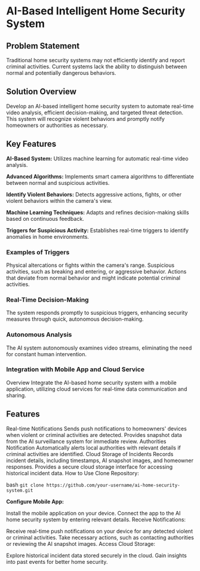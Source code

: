# AI-Based Intelligent Home Security System
## Problem Statement
Traditional home security systems may not efficiently identify and report criminal activities. Current systems lack the ability to distinguish between normal and potentially dangerous behaviors.

## Solution Overview
Develop an AI-based intelligent home security system to automate real-time video analysis, efficient decision-making, and targeted threat detection. This system will recognize violent behaviors and promptly notify homeowners or authorities as necessary.

## Key Features
**AI-Based System:** Utilizes machine learning for automatic real-time video analysis.

**Advanced Algorithms:** Implements smart camera algorithms to differentiate between normal and suspicious activities.

**Identify Violent Behaviors:** Detects aggressive actions, fights, or other violent behaviors within the camera's view.

**Machine Learning Techniques:** Adapts and refines decision-making skills based on continuous feedback.

**Triggers for Suspicious Activity:** Establishes real-time triggers to identify anomalies in home environments.

### Examples of Triggers
Physical altercations or fights within the camera's range.
Suspicious activities, such as breaking and entering, or aggressive behavior.
Actions that deviate from normal behavior and might indicate potential criminal activities.

### Real-Time Decision-Making
The system responds promptly to suspicious triggers, enhancing security measures through quick, autonomous decision-making.

### Autonomous Analysis
The AI system autonomously examines video streams, eliminating the need for constant human intervention.

### Integration with Mobile App and Cloud Service
Overview
Integrate the AI-based home security system with a mobile application, utilizing cloud services for real-time data communication and sharing.

## Features
Real-time Notifications
Sends push notifications to homeowners' devices when violent or criminal activities are detected.
Provides snapshot data from the AI surveillance system for immediate review.
Authorities Notification
Automatically alerts local authorities with relevant details if criminal activities are identified.
Cloud Storage of Incidents
Records incident details, including timestamps, AI snapshot images, and homeowner responses.
Provides a secure cloud storage interface for accessing historical incident data.
How to Use
Clone Repository:

bash
`git clone https://github.com/your-username/ai-home-security-system.git`

**Configure Mobile App:**

Install the mobile application on your device.
Connect the app to the AI home security system by entering relevant details.
Receive Notifications:

Receive real-time push notifications on your device for any detected violent or criminal activities.
Take necessary actions, such as contacting authorities or reviewing the AI snapshot images.
Access Cloud Storage:

Explore historical incident data stored securely in the cloud.
Gain insights into past events for better home security.
